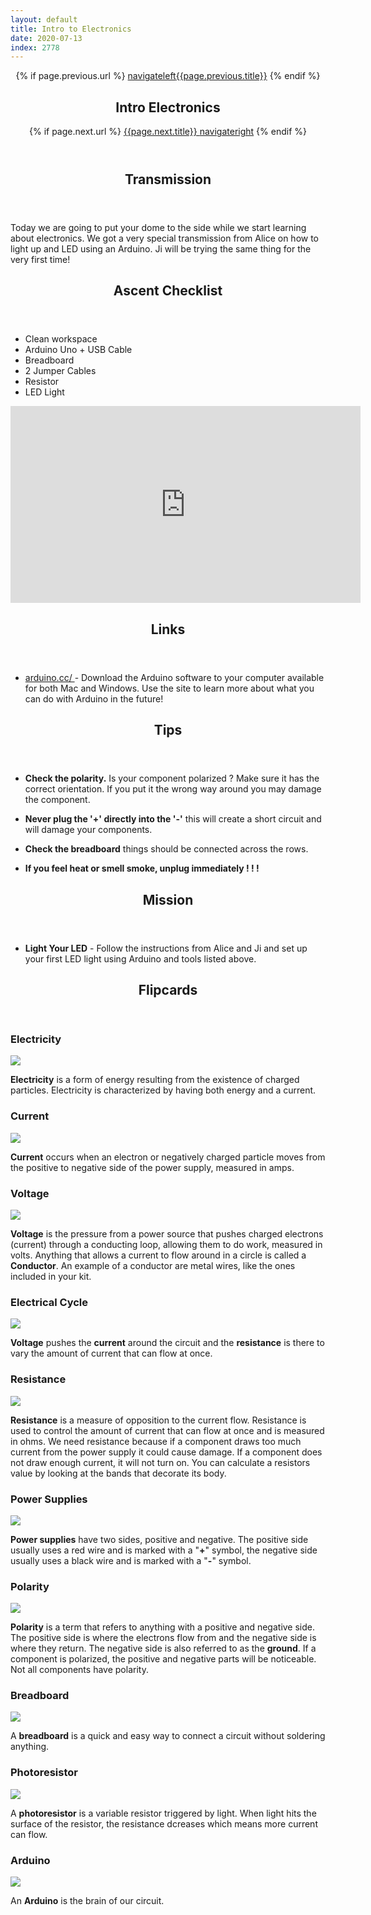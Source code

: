 ```yaml
---
layout: default
title: Intro to Electronics
date: 2020-07-13
index: 2778
---
```

<article id="Class">
        <header>
                {% if page.previous.url %}
                        <a class="prev" href="{{page.previous.url}}"><span class="icon">navigateleft</span>{{page.previous.title}}</a>
                {% endif %}
                <h1>Intro Electronics</h1>
                {% if page.next.url %}
                        <a class="next" href="{{page.next.url}}">{{page.next.title}} <span class="icon">navigateright</span></a>
                {% endif %}
        </header>
        <section class="class-transmission">
                <header>
                       <h2>Transmission</h2>
                </header>
                <p>Today we are going to put your dome to the side while we start learning about electronics. We got a very special transmission from Alice on how to light up and LED using an Arduino. Ji will be trying the same thing for the very first time!</p>
        </section>
        <section class="class-ascent_checklist">
                <header>
                        <h2>Ascent Checklist</h2>
                </header>
                <ul>
                        <li data-icon="✨">Clean workspace</li>
                        <li data-icon="🔆">Arduino Uno + USB Cable</li>
                        <li data-icon="🍞">Breadboard</li>
                        <li data-icon="⛓">2 Jumper Cables</li>
                        <li data-icon="〰️">Resistor</li>
                        <li data-icon="💡">LED Light</li>
                </ul>
        </section>
        <section class="video">
                <iframe width="560" height="315" src="https://www.youtube.com/embed/SyGI_X3QtW4" frameborder="0" allow="accelerometer; autoplay; encrypted-media; gyroscope; picture-in-picture" allowfullscreen></iframe>
        </section>
        <section class="class-links">
                <header>
                        <h2>Links</h2>
                </header>
                <ul>
                        <li data-icon="👽"><a href="https://www.arduino.cc/" target="_blank">arduino.cc/ </a> - Download the Arduino software to your computer available for both Mac and Windows. Use the site to learn more about what you can do with Arduino in the future!</li>
                </ul>
        </section>
        <section class="class-tips">
                <header>
                        <h2>Tips</h2>
                </header>
                <ul>
                        <li data-icon="📌">
                                <p><strong>Check the polarity.</strong> Is your component polarized ? Make sure it has the correct orientation. If you put it the wrong way around you may damage the component.</p>
                        </li>
                        <li data-icon="📌">
                                <p><strong>Never plug the '+' directly into the '-'</strong> this will create a short circuit and will damage your components.</p>
                        </li>
                        <li data-icon="📌">
                                <p><strong>Check the breadboard</strong> things should be connected across the rows.</p>
                        </li>
                        <li data-icon="📌">
                                <p><strong>If you feel heat or smell smoke, unplug immediately ! ! !</strong></p>
                        </li>
                </ul>
        </section>
        <section class="class-mission">
                <header>
                        <h2>Mission</h2>
                </header>
                <ul>
                        <li data-icon="💡">
                                <p><strong>Light Your LED</strong> - Follow the instructions from Alice and Ji and set up your first LED light using Arduino and tools listed above.  </p>
                        </li>
                </ul>
        </section>
        <section class="class-keywords">
                <header>
                        <h2>Flipcards</h2>
                </header>
                <div class="card">
                        <div class="card-front">
                                <h3>Electricity</h3>
                                <div class="image-container">
                                        <img src="/img/keywords/electricity.jpg">
                                </div>
                        </div>
                        <div class="card-back">
                                <p><strong>Electricity</strong> is a form of energy resulting from the existence of charged particles. Electricity is characterized by having both energy and a current.</p>
                        </div>
                </div><!-- card -->
                <div class="card">
                        <div class="card-front">
                                <h3>Current</h3>
                                <div class="image-container">
                                        <img src="/img/keywords/current.jpg">
                                </div>
                        </div>
                        <div class="card-back">
                                <p><strong>Current</strong> occurs when an electron or negatively charged particle moves from the positive to negative side of the power supply, measured in amps.</p>
                        </div>
                </div><!-- card -->
                <div class="card">
                        <div class="card-front">
                                <h3>Voltage</h3>
                                <div class="image-container">
                                        <img src="/img/keywords/voltage.jpg">
                                </div>
                        </div>
                        <div class="card-back">
                                <p><strong>Voltage</strong> is the pressure from a power source that pushes charged electrons (current) through a conducting loop, allowing them to do work, measured in volts. Anything that allows a current to flow around in a circle is called a <strong>Conductor</strong>. An example of a conductor are metal wires, like the ones included in your kit.</p>
                        </div>
                </div><!-- card -->
                <div class="card">
                        <div class="card-front">
                                <h3>Electrical Cycle</h3>
                                <div class="image-container">
                                        <img src="/img/keywords/electricalcycle.jpg">
                                </div>
                        </div>
                        <div class="card-back">
                                <p><strong>Voltage</strong> pushes the <strong>current</strong> around the circuit and the <strong>resistance</strong> is there to vary the amount of current that can flow at once.</p>
                        </div>
                </div><!-- card -->
                <div class="card">
                        <div class="card-front">
                                <h3>Resistance</h3>
                                <div class="image-container">
                                        <img src="/img/keywords/resistance.jpg">
                                </div>
                        </div>
                        <div class="card-back">
                                <p><strong>Resistance</strong> is a measure of opposition to the current flow. Resistance is used to control the amount of current that can flow at once and is measured in ohms. We need resistance because if a component draws too much current from the power supply it could cause damage. If a component does not draw enough current, it will not turn on. You can calculate a resistors value by looking at the bands that decorate its body.</p>
                        </div>
                </div><!-- card -->
                <div class="card">
                        <div class="card-front">
                                <h3>Power Supplies</h3>
                                <div class="image-container">
                                        <img src="/img/keywords/power.jpg">
                                </div>
                        </div>
                        <div class="card-back">
                                <p><strong>Power supplies</strong> have two sides, positive and negative. The positive side usually uses a red wire and is marked with a "<strong>+</strong>" symbol, the negative side usually uses a black wire and is marked with a "<strong>-</strong>" symbol.</p>
                        </div>
                </div><!-- card -->
                <div class="card">
                        <div class="card-front">
                                <h3>Polarity</h3>
                                <div class="image-container">
                                        <img src="/img/keywords/polarity.jpg">
                                </div>
                        </div>
                        <div class="card-back">
                                <p><strong>Polarity</strong> is a term that refers to anything with a positive and negative side. The positive side is where the electrons flow from and the negative side is where they return. The negative side is also referred to as the <strong>ground</strong>. If a component is polarized, the positive and negative parts will be noticeable. Not all components have polarity.</p>
                        </div>
                </div><!-- card -->
                <div class="card">
                        <div class="card-front">
                                <h3>Breadboard</h3>
                                <div class="image-container">
                                        <img src="/img/keywords/breadboard.jpg">
                                </div>
                        </div>
                        <div class="card-back">
                                <p>A <strong>breadboard</strong> is a quick and easy way to connect a circuit without soldering anything.</p>
                        </div>        
                </div><!-- card -->
                <div class="card">
                        <div class="card-front">
                                <h3>Photoresistor</h3>
                                <div class="image-container">
                                        <img src="/img/keywords/photoresistor.jpg">
                                </div>
                        </div>
                        <div class="card-back">
                                <p>A <strong>photoresistor</strong> is a variable resistor triggered by light. When light hits the surface of the resistor, the resistance dcreases which means more current can flow.</p>
                        </div>
                </div><!-- card -->
                <div class="card">
                        <div class="card-front">
                                <h3>Arduino</h3>
                                <div class="image-container">
                                        <img src='/img/keywords/arduino.jpg'>
                                </div>
                        </div>
                        <div class="card-back">
                                <p>An <strong>Arduino</strong> is the brain of our circuit.</p>
                        </div>
                </div><!-- card -->
        </section> <!-- class-keywords -->
</article>